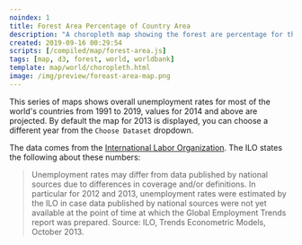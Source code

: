 ```yaml
---
noindex: 1
title: Forest Area Percentage of Country Area
description: "A choropleth map showing the forest are percentage for the world's countries based on data from the worldbank."
created: 2019-09-16 00:29:54
scripts: [/compiled/map/forest-area.js]
tags: [map, d3, forest, world, worldbank]
template: map/world/choropleth.html
image: /img/preview/foreast-area-map.png
---
```

This series of maps shows overall unemployment rates for most of the world's countries from 1991 to 2019, values for 2014 and above are projected. By default the map for 2013 is displayed, you can choose a different year from the `Choose Dataset` dropdown.

The data comes from the [International Labor Organization](http://www.ilo.org/global/research/global-reports/global-employment-trends/2014/WCMS_233936/lang--en/index.htm). The ILO states the following about these numbers:

> Unemployment rates may differ from data published by national sources due to differences in coverage and/or definitions. In particular for 2012 and 2013, unemployment rates were estimated by the ILO in case data published by national sources were not yet available at the point of time at which the Global Employment Trends report was prepared. Source: ILO, Trends Econometric Models, October 2013.